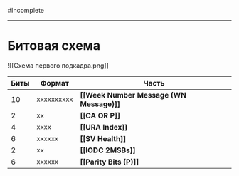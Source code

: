 #Incomplete

---
# Битовая схема
![[Схема первого подкадра.png]]

| Биты | Формат       | Часть                                    |
| ---- | ------------ | ---------------------------------------- |
| $10$ | `xxxxxxxxxx` | **[[Week Number Message (WN Message)]]** |
| $2$  | `xx`         | **[[CA OR P]]**                          |
| $4$  | `xxxx`       | **[[URA Index]]**                        |
| $6$  | `xxxxxx`     | **[[SV Health]]**                        |
| $2$  | `xx`         | **[[IODC 2MSBs]]**                       |
| $6$  | `xxxxxx`     | **[[Parity Bits (P)]]**                  |


